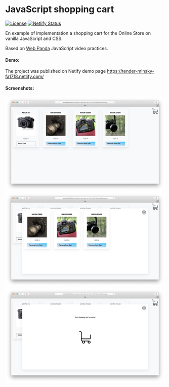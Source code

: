 # JavaScript shopping cart

[![License](http://img.shields.io/:license-mit-blue.svg)](https://github.com/lytves/vue-basic-authentication-example/blob/master/LICENSE)
[![Netlify Status](https://api.netlify.com/api/v1/badges/ae441a0e-5def-4635-aeb2-b3b489449cf6/deploy-status)](https://app.netlify.com/sites/elastic-davinci-b7d0b8/deploys)

En example of implementation a shopping cart for the Online Store on vanilla JavaScript and CSS.

Based on [Web Panda](https://www.youtube.com/watch?v=wsJbCvHkaKU) JavaScript video practices.

#### Demo:
The project was published on Netify demo page https://tender-minsky-fa17f8.netlify.com/ 
#### Screenshots:

![](img-screenshots/Captura1.png)
![](img-screenshots/Captura2.png)
![](img-screenshots/Captura3.png)